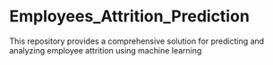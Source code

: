 # Employees_Attrition_Prediction
This repository provides a comprehensive solution for predicting and analyzing employee attrition using machine learning
